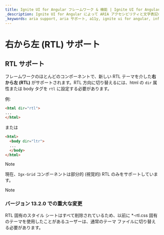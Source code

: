```yaml
---
title: Ignite UI for Angular フレームワーク & 機能 | Ignite UI for Angular | インフラジスティックス
_description: Ignite UI for Angular によって ARIA アクセシビリティと文字表記の方向を設定する方法を説明します。
_keywords: aria support, aria サポート, a11y, ignite ui for angular, infragistics, インフラジスティックス
---
```


# 右から左 (RTL) サポート

## RTL サポート

フレームワークのほとんどのコンポーネントで、新しい RTL テーマを介した**右から左 (RTL)** がサポートされます。RTL 方向に切り替えるには、html の `dir` 属性または body タグを `rtl` に設定する必要があります。

例:

```html
<html dir="rtl">
...
</html>
```

または

```html
<html>
  <body dir="ltr">
  ...
  </body>
</html>
```

> [!NOTE]
> 現在、`Igx-Grid` コンポーネントは部分的 (視覚的) RTL のみをサポートしています。

> [!NOTE]
> ### バージョン 13.2.0 での重大な変更
> RTL 固有のスタイル シートはすべて削除されているため、以前に *-rtl.css 固有のテーマを使用したことがあるユーザーは、通常のテーマ ファイルに切り替える必要があります。
